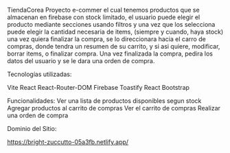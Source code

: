 TiendaCorea
Proyecto e-commer el cual tenemos productos que se almacenan en firebase con stock limitado, el usuario puede elegir el producto mediante secciones usando filtros y una vez que los selecciona puede elegir la cantidad necesaria de items, (siempre y cuando, haya stock)
una vez quiera finalizar la compra, se lo direccionara hacia el carro de compras, donde tendra un resumen de su carrito, y si asi quiere, modificar, borrar items, o finalizar compra. Una vez finalizada la compra, pedira los datos del usuario y se le dara una orden de compra.

Tecnologías utilizadas:

Vite
React
React-Router-DOM
Firebase
Toastify
React Bootstrap

Funcionalidades:
Ver una lista de productos disponibles segun stock
Agregar productos al carrito de compras
Ver el carrito de compras
Realizar una orden de compra

Dominio del Sitio:

https://bright-zuccutto-05a3fb.netlify.app/
